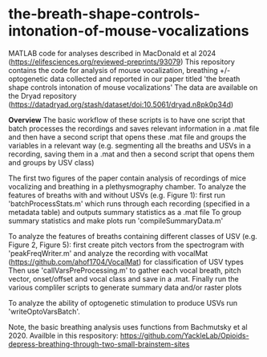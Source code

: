 # the-breath-shape-controls-intonation-of-mouse-vocalizations
MATLAB code for analyses described in MacDonald et al 2024 (https://elifesciences.org/reviewed-preprints/93079)
This repository contains the code for analysis of mouse vocalization, breathing +/- optogenetic data collected and reported in our paper titled 'the breath shape controls intonation of mouse vocalizations'
The data are available on the Dryad repository (https://datadryad.org/stash/dataset/doi:10.5061/dryad.n8pk0p34d)

**Overview**
The basic workflow of these scripts is to have one script that batch processes the recordings and saves relevant information in a .mat file and then have a second script that opens these .mat file and groups the variables in a relevant way (e.g. segmenting all the breaths and USVs in a recording, saving them in a .mat and then a second script that opens them and groups by USV class)

The first two figures of the paper contain analysis of recordings of mice vocalizing and breathing in a plethysmography chamber.
To analyze the features of breaths with and without USVs (e.g. Figure 1): first run 'batchProcessStats.m' which runs through each recording (specified in a metadata table) and outputs summary statistics as a .mat file
To group summary statistics and make plots run 'compileSummaryData.m'

To analyze the features of breaths containing different classes of USV (e.g. Figure 2, Figure 5): first create pitch vectors from the spectrogram with 'peakFreqWriter.m' and analyze the recording with vocalMat (https://github.com/ahof1704/VocalMat) for classification of USV types
Then use 'callVarsPreProcessing.m' to gather each vocal breath, pitch vector, onset/offset and vocal class and save in a .mat.
Finally run the various compliler scripts to generate summary data and/or raster plots

To analyze the ability of optogenetic stimulation to produce USVs run 'writeOptoVarsBatch'.

Note, the basic breathing analysis uses functions from Bachmutsky et al 2020. Availble in this respository: https://github.com/YackleLab/Opioids-depress-breathing-through-two-small-brainstem-sites
